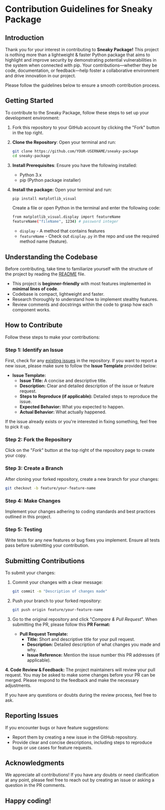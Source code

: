 # Contribution Guidelines for Sneaky Package

## Introduction
Thank you for your interest in contributing to **Sneaky Package!** This project is nothing more than a lightweight & faster Python package that aims to highlight and improve security by demonstrating potential vulnerabilities in the system when connected with pip. Your contributions—whether they be code, documentation, or feedback—help foster a collaborative environment and drive innovation in our project.


Please follow the guidelines below to ensure a smooth contribution process.

## Getting Started
To contribute to the Sneaky Package, follow these steps to set up your development environment:

1. Fork this repository to your GitHub account by clicking the "Fork" button in the top right.

2. **Clone the Repository**:
   Open your terminal and run:
   ```bash
   git clone https://github.com/YOUR-USERNAME/sneaky-package
   cd sneaky-package
   ```

3. **Install Prerequisites**:
   Ensure you have the following installed:
   - Python 3.x
   - pip (Python package installer)
     

4. **Install the package:**
   Open your terminal and run:
   ```bash
   pip install matplotlib_visual
   ```  

   Create a file or open Python in the terminal and enter the following code:
   ```bash
   from matplotlib_visual.display import featureName  
   featureName("fileName", 1234) # password integer
   ```  

      - `display` - A method that contains features  
      - `featureName` - Check out `display.py` in the repo and use the required method name (feature).

## Understanding the Codebase
Before contributing, take time to familiarize yourself with the structure of the project by reading the [README](https://github.com/AmateursLeague/sneaky-package/blob/main/README.md) file. 
   - This project is **beginner-friendly** with most features implemented in **minimal lines of code**.
   - Codebase is compact, lightweight and faster.  
   - Research thoroughly to understand how to implement stealthy features.
   - Review comments and docstrings within the code to grasp how each component works.

## How to Contribute
Follow these steps to make your contributions:

### Step 1: Identify an Issue
First, check for any [existing issues](https://github.com/AmateursLeague/sneaky-package/issues) in the repository. If you want to report a new issue, please make sure to follow the **Issue Template** provided below:

   - **Issue Template:**
      - **Issue Title:** A concise and descriptive title.
      - **Description:** Clear and detailed description of the issue or feature request.
      - **Steps to Reproduce (if applicable):** Detailed steps to reproduce the issue.
      - **Expected Behavior:** What you expected to happen.
      - **Actual Behavior:** What actually happened.

If the issue already exists or you're interested in fixing something, feel free to pick it up.

### Step 2: Fork the Repository
   Click on the "_Fork_" button at the top right of the repository page to create your copy.

### Step 3: Create a Branch
   After cloning your forked repository, create a new branch for your changes:
   ```bash
   git checkout -b feature/your-feature-name
   ```

### Step 4: Make Changes
   Implement your changes adhering to coding standards and best practices outlined in this project.

### Step 5: Testing
   Write tests for any new features or bug fixes you implement. Ensure all tests pass before submitting your contribution.

## Submitting Contributions
To submit your changes:

1. Commit your changes with a clear message:
   ```bash
   git commit -m "Description of changes made"
   ```

2. Push your branch to your forked repository:
   ```bash
   git push origin feature/your-feature-name
   ```

3. Go to the original repository and click "_Compare & Pull Request_". When submitting the PR, please follow this **PR Format:**

   - **Pull Request Template:**
      - **Title:** Short and descriptive title for your pull request.
      - **Description:** Detailed description of what changes you made and why.
      - **Issue Reference:** Mention the issue number this PR addresses (if applicable).

**4. Code Review & Feedback:**
The project maintainers will review your pull request. You may be asked to make some changes before your PR can be merged. Please respond to the feedback and make the necessary adjustments.

If you have any questions or doubts during the review process, feel free to ask.


## Reporting Issues
If you encounter bugs or have feature suggestions:

- Report them by creating a new issue in the GitHub repository.
- Provide clear and concise descriptions, including steps to reproduce bugs or use cases for feature requests.


## Acknowledgments
We appreciate all contributions! If you have any doubts or need clarification at any point, please feel free to reach out by creating an issue or asking a question in the PR comments.

Happy coding!
---
